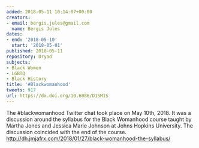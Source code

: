 ```yaml
---
added: 2018-05-11 10:14:07+00:00
creators:
- email: bergis.jules@gmail.com
  name: Bergis Jules
dates:
- end: '2018-05-10'
  start: '2018-05-01'
published: 2018-05-11
repository: Dryad
subjects:
- Black Women
- LGBTQ
- Black History
title: '#Blackwomanhood'
tweets: 917
url: https://dx.doi.org/10.6086/D1SM1S
---
```


The #blackwomanhood Twitter chat took place on May 10th, 2018. It was a discussion around the syllabus for the Black Womanhood course taught by Martha Jones and Jessica Marie Johnson at Johns Hopkins University. The discussion coincided with the end of the course. http://dh.jmjafrx.com/2018/01/27/black-womanhood-the-syllabus/
